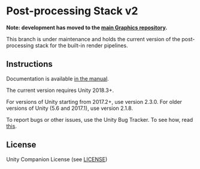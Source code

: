 # Post-processing Stack v2

**Note: development has moved to the [main Graphics repository](https://github.com/Unity-Technologies/Graphics).**

This branch is under maintenance and holds the current version of the post-processing stack for the built-in render pipelines.

Instructions
------------

Documentation is available [in the manual](https://docs.unity3d.com/Packages/com.unity.postprocessing@latest/index.html).

The current version requires Unity 2018.3+. 

For versions of Unity starting from 2017.2+, use version 2.3.0. For older versions of Unity (5.6 and 2017.1), use version 2.1.8.

To report bugs or other issues, use the Unity Bug Tracker. To see how, read [this](https://unity3d.com/unity/qa/bug-reporting).

License
-------

Unity Companion License (see [LICENSE](LICENSE.md))
